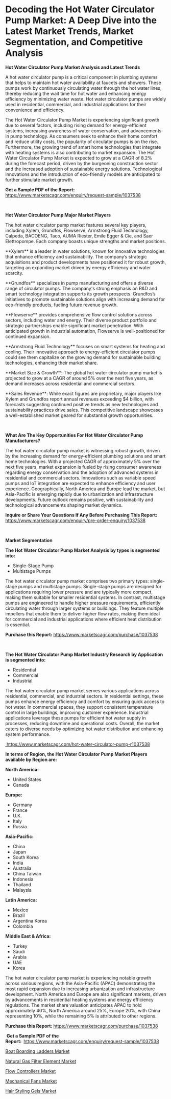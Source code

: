 <p><h1>Decoding the Hot Water Circulator Pump Market: A Deep Dive into the Latest Market Trends, Market Segmentation, and Competitive Analysis</h1></p><p><strong>Hot Water Circulator Pump Market Analysis and Latest Trends</strong></p>
<p><p>A hot water circulator pump is a critical component in plumbing systems that helps to maintain hot water availability at faucets and showers. These pumps work by continuously circulating water through the hot water lines, thereby reducing the wait time for hot water and enhancing energy efficiency by minimizing water waste. Hot water circulator pumps are widely used in residential, commercial, and industrial applications for their convenience and efficiency.</p><p>The Hot Water Circulator Pump Market is experiencing significant growth due to several factors, including rising demand for energy-efficient systems, increasing awareness of water conservation, and advancements in pump technology. As consumers seek to enhance their home comfort and reduce utility costs, the popularity of circulator pumps is on the rise. Furthermore, the growing trend of smart home technologies that integrate with heating systems is also contributing to market expansion. The Hot Water Circulator Pump Market is expected to grow at a CAGR of 8.2% during the forecast period, driven by the burgeoning construction sector and the increased adoption of sustainable energy solutions. Technological innovations and the introduction of eco-friendly models are anticipated to further stimulate market growth.</p></p>
<p><strong>Get a Sample PDF of the Report:&nbsp;</strong> <a href="https://www.marketscagr.com/enquiry/request-sample/1037538?utm_campaign=1126&utm_medium=2&utm_source=Github&utm_content=ia&utm_term=26122024&utm_id=hot-water-circulator-pump">https://www.marketscagr.com/enquiry/request-sample/1037538</a></p>
<p>&nbsp;</p>
<p><strong>Hot Water Circulator Pump Major Market Players</strong></p>
<p><p>The hot water circulator pump market features several key players, including Xylem, Grundfos, Flowserve, Armstrong Fluid Technology, Calpeda, BACOENG, Taco, AUMA Riester, Emile Egger & Cie, and Saer Elettropompe. Each company boasts unique strengths and market positions.</p><p>**Xylem** is a leader in water solutions, known for innovative technologies that enhance efficiency and sustainability. The company’s strategic acquisitions and product developments have positioned it for robust growth, targeting an expanding market driven by energy efficiency and water scarcity.</p><p>**Grundfos** specializes in pump manufacturing and offers a diverse range of circulator pumps. The company's strong emphasis on R&D and smart technology integration supports its growth prospects. Grundfos’s initiatives to promote sustainable solutions align with increasing demand for eco-friendly products, fueling future revenue growth.</p><p>**Flowserve** provides comprehensive flow control solutions across sectors, including water and energy. Their diverse product portfolio and strategic partnerships enable significant market penetration. With anticipated growth in industrial automation, Flowserve is well-positioned for continued expansion.</p><p>**Armstrong Fluid Technology** focuses on smart systems for heating and cooling. Their innovative approach to energy-efficient circulator pumps could see them capitalize on the growing demand for sustainable building technologies, enhancing their market share.</p><p>**Market Size & Growth**: The global hot water circulator pump market is projected to grow at a CAGR of around 5% over the next five years, as demand increases across residential and commercial sectors. </p><p>**Sales Revenue**: While exact figures are proprietary, major players like Xylem and Grundfos report annual revenues exceeding $4 billion, with forecasts suggesting continued positive trends as new technologies and sustainability practices drive sales. This competitive landscape showcases a well-established market geared for substantial growth opportunities.</p></p>
<p>&nbsp;</p>
<p><strong>What Are The Key Opportunities For Hot Water Circulator Pump Manufacturers?</strong></p>
<p><p>The hot water circulator pump market is witnessing robust growth, driven by the increasing demand for energy-efficient plumbing solutions and smart home technologies. With a projected CAGR of approximately 5% over the next five years, market expansion is fueled by rising consumer awareness regarding energy conservation and the adoption of advanced systems in residential and commercial sectors. Innovations such as variable speed pumps and IoT integration are expected to enhance efficiency and user experience. Geographically, North America and Europe lead the market, but Asia-Pacific is emerging rapidly due to urbanization and infrastructure developments. Future outlook remains positive, with sustainability and technological advancements shaping market dynamics.</p></p>
<p><strong>Inquire or Share Your Questions If Any Before Purchasing This Report:</strong> <a href="https://www.marketscagr.com/enquiry/pre-order-enquiry/1037538?utm_campaign=1126&utm_medium=2&utm_source=Github&utm_content=ia&utm_term=26122024&utm_id=hot-water-circulator-pump">https://www.marketscagr.com/enquiry/pre-order-enquiry/1037538</a></p>
<p>&nbsp;</p>
<p><strong>Market Segmentation</strong></p>
<p><strong>The Hot Water Circulator Pump Market Analysis by types is segmented into:</strong></p>
<p><ul><li>Single-Stage Pump</li><li>Multistage Pumps</li></ul></p>
<p><p>The hot water circulator pump market comprises two primary types: single-stage pumps and multistage pumps. Single-stage pumps are designed for applications requiring lower pressure and are typically more compact, making them suitable for smaller residential systems. In contrast, multistage pumps are engineered to handle higher pressure requirements, efficiently circulating water through larger systems or buildings. They feature multiple impellers that enable them to deliver higher flow rates, making them ideal for commercial and industrial applications where efficient heat distribution is essential.</p></p>
<p><strong>Purchase this Report:&nbsp;</strong><a href="https://www.marketscagr.com/purchase/1037538?utm_campaign=1126&utm_medium=2&utm_source=Github&utm_content=ia&utm_term=26122024&utm_id=hot-water-circulator-pump">https://www.marketscagr.com/purchase/1037538</a></p>
<p>&nbsp;</p>
<p><strong>The Hot Water Circulator Pump Market Industry Research by Application is segmented into:</strong></p>
<p><ul><li>Residential</li><li>Commercial</li><li>Industrial</li></ul></p>
<p><p>The hot water circulator pump market serves various applications across residential, commercial, and industrial sectors. In residential settings, these pumps enhance energy efficiency and comfort by ensuring quick access to hot water. In commercial spaces, they support consistent temperature control in large buildings, improving customer experience. Industrial applications leverage these pumps for efficient hot water supply in processes, reducing downtime and operational costs. Overall, the market caters to diverse needs by optimizing hot water distribution and enhancing system performance.</p></p>
<p><a href="https://www.marketscagr.com/hot-water-circulator-pump-r1037538?utm_campaign=1126&utm_medium=2&utm_source=Github&utm_content=ia&utm_term=26122024&utm_id=hot-water-circulator-pump">&nbsp;https://www.marketscagr.com/hot-water-circulator-pump-r1037538</a></p>
<p><strong>In terms of Region, the Hot Water Circulator Pump Market Players available by Region are:</strong></p>
<p>
    <p> <strong> North America: </strong>
        <ul>
            <li>United States</li>
            <li>Canada</li>
        </ul>
        </p> 
    <p> <strong> Europe: </strong>
        <ul>
            <li>Germany</li>
            <li>France</li>
            <li>U.K.</li>
            <li>Italy</li>
            <li>Russia</li>
        </ul>
        </p> 
    <p> <strong> Asia-Pacific: </strong>
        <ul>
            <li>China</li>
            <li>Japan</li>
            <li>South Korea</li>
            <li>India</li>
            <li>Australia</li>
            <li>China Taiwan</li>
            <li>Indonesia</li>
            <li>Thailand</li>
            <li>Malaysia</li>
        </ul>
        </p> 
    <p> <strong> Latin America: </strong>
        <ul>
            <li>Mexico</li>
            <li>Brazil</li>
            <li>Argentina Korea</li>
            <li>Colombia</li>
        </ul>
        </p> 
    <p> <strong> Middle East & Africa: </strong>
        <ul>
            <li>Turkey</li>
            <li>Saudi</li>
            <li>Arabia</li>
            <li>UAE</li>
            <li>Korea</li>
        </ul>
    </p>
    </p>
<p><p>The hot water circulator pump market is experiencing notable growth across various regions, with the Asia-Pacific (APAC) demonstrating the most rapid expansion due to increasing urbanization and infrastructure development. North America and Europe are also significant markets, driven by advancements in residential heating systems and energy efficiency regulations. The market share valuation anticipates APAC to hold approximately 40%, North America around 25%, Europe 20%, with China representing 10%, while the remaining 5% is attributed to other regions.</p></p>
<p><strong>Purchase this Report: </strong><a href="https://www.marketscagr.com/purchase/1037538?utm_campaign=1126&utm_medium=2&utm_source=Github&utm_content=ia&utm_term=26122024&utm_id=hot-water-circulator-pump">https://www.marketscagr.com/purchase/1037538</a></p>
<p>&nbsp;<strong>Get a Sample PDF of the Report:&nbsp;&nbsp;</strong><a href="https://www.marketscagr.com/enquiry/request-sample/1037538?utm_campaign=1126&utm_medium=2&utm_source=Github&utm_content=ia&utm_term=26122024&utm_id=hot-water-circulator-pump">https://www.marketscagr.com/enquiry/request-sample/1037538</a></p>
<p><strong></strong></p>
<p><p><a href="https://www.linkedin.com/pulse/boat-boarding-ladders-market-analysis-report-forecasts-trends-from-oosuf?utm_campaign=1126&utm_medium=2&utm_source=Github&utm_content=ia&utm_term=26122024&utm_id=hot-water-circulator-pump">Boat Boarding Ladders Market</a></p><p><a href="https://www.linkedin.com/pulse/driving-forces-behind-natural-gas-filter-element-market-expansion-jiyfe?utm_campaign=1126&utm_medium=2&utm_source=Github&utm_content=ia&utm_term=26122024&utm_id=hot-water-circulator-pump">Natural Gas Filter Element Market</a></p><p><a href="https://www.linkedin.com/pulse/revenue-growth-flow-controllers-market-15-cagr-from-2024-2031-uxrue?utm_campaign=1126&utm_medium=2&utm_source=Github&utm_content=ia&utm_term=26122024&utm_id=hot-water-circulator-pump">Flow Controllers Market</a></p><p><a href="https://www.linkedin.com/pulse/key-trends-growth-drivers-mechanical-fans-market-striking-cagr-tnwyf?utm_campaign=1126&utm_medium=2&utm_source=Github&utm_content=ia&utm_term=26122024&utm_id=hot-water-circulator-pump">Mechanical Fans Market</a></p><p><a href="https://www.linkedin.com/pulse/future-revenue-market-insights-hair-styling-gels-industry-utytc?utm_campaign=1126&utm_medium=2&utm_source=Github&utm_content=ia&utm_term=26122024&utm_id=hot-water-circulator-pump">Hair Styling Gels Market</a></p></p>